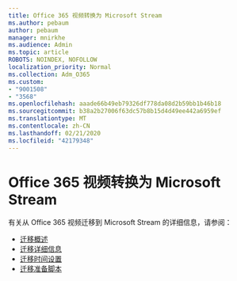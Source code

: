 ```yaml
---
title: Office 365 视频转换为 Microsoft Stream
ms.author: pebaum
author: pebaum
manager: mnirkhe
ms.audience: Admin
ms.topic: article
ROBOTS: NOINDEX, NOFOLLOW
localization_priority: Normal
ms.collection: Adm_O365
ms.custom:
- "9001508"
- "3568"
ms.openlocfilehash: aaade66b49eb79326df778da08d2b59bb1b46b18
ms.sourcegitcommit: b38a2b27006f63dc57b8b15d4d49ee442a6959ef
ms.translationtype: MT
ms.contentlocale: zh-CN
ms.lasthandoff: 02/21/2020
ms.locfileid: "42179348"
---
```

# <a name="office-365-video-transition-to-microsoft-stream"></a>Office 365 视频转换为 Microsoft Stream

有关从 Office 365 视频迁移到 Microsoft Stream 的详细信息，请参阅：

- [迁移概述](https://docs.microsoft.com/en-us/stream/migrate-from-office-365)
- [迁移详细信息](https://docs.microsoft.com/en-us/stream/migration-experience)
- [迁移时间设置](https://docs.microsoft.com/en-us/stream/migration-o365video-timing-setting)
- [迁移准备脚本](https://docs.microsoft.com/en-us/stream/migration-o365video-prep)
